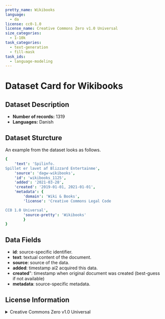 ```yaml
---
pretty_name: Wikibooks
language:
  - da
license: cc0-1.0
license_name: Creative Commons Zero v1.0 Universal
size_categories:
  - 1-10k
task_categories:
  - text-generation
  - fill-mask
task_ids:
  - language-modeling
---
```

# Dataset Card for Wikibooks
## Dataset Description
- **Number of records:** 1319
- **Languages:** Danish
## Dataset Sturcture
An example from the dataset looks as follows.
```yaml
{
    'text': 'Spilinfo.
Spillet er lavet af Blizzard Entertainme',
    'source': 'dagw-wikibooks',
    'id': 'wikibooks_1125',
    'added': '2021-03-28',
    'created': '2019-01-01, 2021-01-01',
    'metadata': {
        'domain': 'Wiki & Books',
        'license': 'Creative Commons Legal Code

CC0 1.0 Universal',
        'source-pretty': 'Wikibooks'
        }
}
```

## Data Fields

- **id**: source-specific identifier.
- **text**: textual content of the document.
- **source**: source of the data.
- **added**: timestamp ai2 acquired this data.
- **created**": timestamp when original document was created (best-guess if not available)
- **metadata**: source-specific metadata.

## License Information
<details>
<summary>Creative Commons Zero v1.0 Universal</summary>
<p>
Creative Commons Legal Code

CC0 1.0 Universal
</p>
</details>
